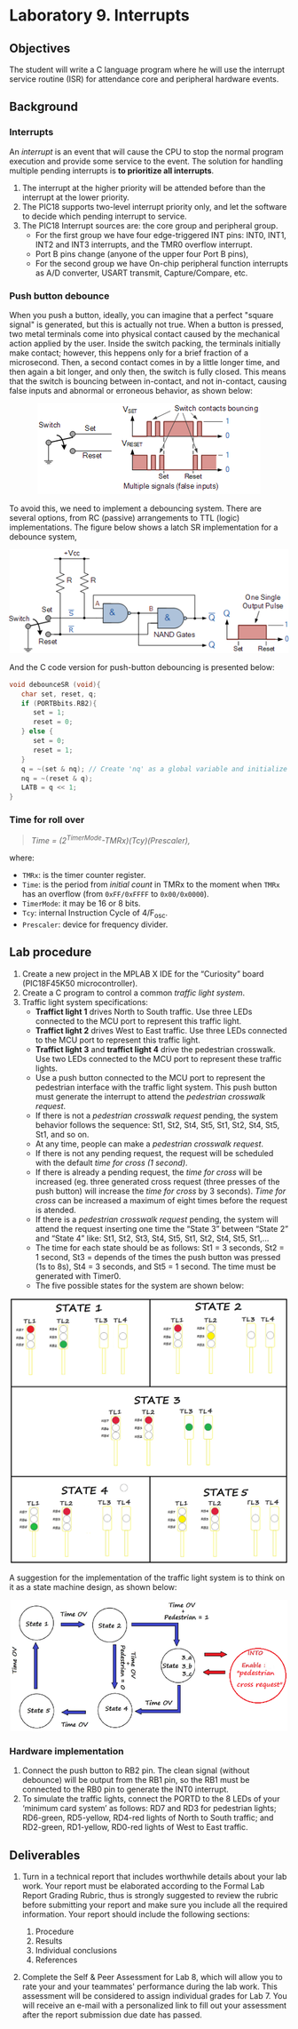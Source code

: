 # Laboratory 9. Interrupts

## Objectives
The student will write a C language program where he will use the interrupt service routine (ISR) for attendance core and peripheral hardware events.

## Background
### __Interrupts__
An _interrupt_ is an event that will cause the CPU to stop the normal program execution and provide some service to the event. The solution for handling multiple pending interrupts is __to prioritize all interrupts__. 
1. The interrupt at the higher priority will be attended before than the interrupt at the lower priority. 
2. The PIC18 supports two-level interrupt priority only, and let the software to decide which pending interrupt to service. 
3. The PIC18 Interrupt sources are: the core group and peripheral group. 
   - For the first group we have four edge-triggered INT pins: INT0, INT1, INT2 and INT3 interrupts, and the TMR0 overflow interrupt. 
   - Port B pins change (anyone of the upper four Port B pins), 
   - For the second group we have On-chip peripheral function interrupts as A/D converter, USART transmit, Capture/Compare, etc.

### __Push button debounce__
When you push a button, ideally, you can imagine that a perfect "square signal" is generated, but this is actually not true. When a button is pressed, two metal terminals come into physical contact caused by the mechanical action applied by the user. Inside the switch packing, the terminals initially make contact; however, this heppens only for a brief fraction of a microsecond. Then, a second contact comes in by a little longer time, and then again a bit longer, and only then, the switch is fully closed. This means that the switch is bouncing between in-contact, and not in-contact, causing false inputs and abnormal or erroneous behavior, as shown below:

<div align="center">
<img src="img/fig1.png">
</div>

To avoid this, we need to implement a debouncing system. There are several options, from RC (passive) arrangements to TTL (logic) implementations. The figure below shows a latch SR implementation for a debounce system, 

<div align="center">
<img src="img/fig2.png">
</div>

And the C code version for push-button debouncing is presented below:
```c
void debounceSR (void){
   char set, reset, q;
   if (PORTBbits.RB2){
      set = 1;
      reset = 0;
   } else {
      set = 0;
      reset = 1;
   }
   q = ~(set & nq); // Create 'nq' as a global variable and initialize with 1
   nq = ~(reset & q);
   LATB = q << 1;
}
```

### __Time for roll over__

> _Time = (2<sup>TimerMode</sup>-TMRx)(Tcy)(Prescaler),_

where:
- `TMRx`: is the timer counter register.
- `Time`: is the period from _initial count_ in TMRx to the moment when `TMRx` has an overflow (from `0xFF/0xFFFF` to `0x00/0x0000`).
- `TimerMode`: it may be 16 or 8 bits.
- `Tcy`: internal Instruction Cycle of 4/F<sub>osc</sub>.
- `Prescaler`: device for frequency divider.

## Lab procedure

1.	Create a new project in the MPLAB X IDE for the “Curiosity” board (PIC18F45K50 microcontroller).
2.	Create a C program to control a common _traffic light system_.
3.	Traffic light system specifications:
    - __Traffict light 1__ drives North to South traffic. Use three LEDs connected to the MCU port to represent this traffic light.
    - __Traffict light 2__ drives West to East traffic. Use three LEDs connected to the MCU port to represent this traffic light.
    - __Traffict light 3__ and __traffict light 4__ drive the pedestrian crosswalk. Use two LEDs connected to the MCU port to represent these traffic lights.
    - Use a push button connected to the MCU port to represent the pedestrian interface with the traffic light system. This push button must generate the interrupt to attend the _pedestrian crosswalk request_.
    - If there is not a _pedestrian crosswalk request_ pending, the system behavior follows the sequence: St1, St2, St4, St5, St1, St2, St4, St5, St1, and so on.
    - At any time, people can make a _pedestrian crosswalk request_.
    - If there is not any pending request, the request will be scheduled with the default _time for cross (1 second)_.
    - If there is already a pending request, the _time for cross_ will be increased (eg. three generated cross request (three presses of the push button) will increase the _time for cross_ by 3 seconds). _Time for cross_ can be increased a maximum of eight times before the request is atended.
    - If there is a _pedestrian crosswalk request_ pending, the system will attend the request inserting one time the “State 3” between  “State 2” and “State 4” like: St1, St2, St3, St4, St5, St1, St2, St4, St5, St1,...
    - The time for each state should be as follows: St1 = 3 seconds, St2 = 1 second, St3 = depends of the times the push button was pressed (1s to 8s), St4 = 3 seconds, and St5 = 1 second. The time must be generated with Timer0.
    - The five possible states for the system are shown below:
<div align="center">
<img width=600, src="img/traffic.png">
</div>

A suggestion for the implementation of the traffic light system is to think on it as a state machine design, as shown below:
<div align="center">
<img width= 500, src="img/fig5.png">
</div>

### __Hardware implementation__
1.	Connect the push button to RB2 pin. The clean signal (without debounce) will be output from the RB1 pin, so the RB1 must be connected to the RB0 pin to generate the INT0 interrupt. 
2.	To simulate the traffic lights, connect the PORTD to the 8 LEDs of your ‘minimum card system’ as follows: RD7 and RD3 for pedestrian lights; RD6-green, RD5-yellow, RD4-red lights of North to South traffic; and RD2-green, RD1-yellow, RD0-red lights of West to East traffic. 

## Deliverables
1. Turn in a technical report that includes worthwhile details about your lab work. Your report must be elaborated according to the Formal Lab Report Grading Rubric, thus is strongly suggested to review the rubric before submitting your report and make sure you include all the required information. Your report should include the following sections:

    1. Procedure
    2. Results
    3. Individual conclusions
    4. References

2. Complete the Self & Peer Assessment for Lab 8, which will allow you to rate your and your teammates' performance during the lab work. This assessment will be considered to assign individual grades for Lab 7. You will receive an e-mail with a personalized link to fill out your assessment after the report submission due date has passed.
